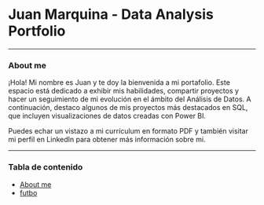 # Juan Marquina - Data Analysis Portfolio 
---
### About me 
¡Hola! Mi nombre es Juan y te doy la bienvenida a mi portafolio. Este espacio está dedicado a exhibir mis habilidades, compartir proyectos y hacer un seguimiento de mi evolución en el ámbito del Análisis de Datos. A continuación, destaco algunos de mis proyectos más destacados en SQL, que incluyen visualizaciones de datos creadas con Power BI.

Puedes echar un vistazo a mi currículum en formato PDF y también visitar mi perfil en LinkedIn para obtener más información sobre mi.

---

### Tabla de contenido
- [About me](/Aboutme/)
- [futbo](/Analisis_unidos.sql/)

